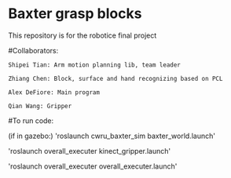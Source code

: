 # Baxter grasp blocks


This repository is for the robotice final project

#Collaborators:

	Shipei Tian: Arm motion planning lib, team leader

	Zhiang Chen: Block, surface and hand recognizing based on PCL

	Alex DeFiore: Main program

	Qian Wang: Gripper

#To run code:

(if in gazebo:) 'roslaunch cwru_baxter_sim baxter_world.launch'

'roslaunch overall_executer kinect_gripper.launch'

'roslaunch overall_executer overall_executer.launch'


